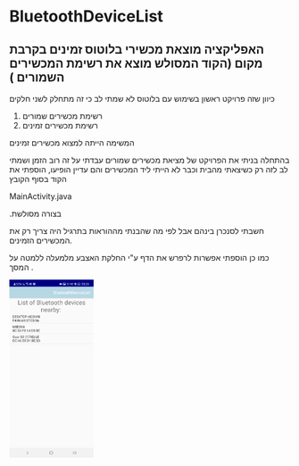 # BluetoothDeviceList
## האפליקציה מוצאת מכשירי בלוטוס זמינים בקרבת מקום (הקוד המסולש מוצא את רשימת המכשירים השמורים ) 

כיוון שזה פרויקט ראשון בשימוש עם בלוטוס לא שמתי לב כי זה מתחלק לשני חלקים
1. רשימת מכשירים שמורים
2. רשימת מכשירים זמינים

המשימה הייתה למצוא מכשירים זמינים

בהתחלה בניתי את הפרויקט של מציאת מכשירים שמורים עבדתי על זה רוב הזמן ושמתי לב לזה רק כשיצאתי מהבית וכבר לא הייתי ליד המכשירים והם עדיין הופיעו, הוספתי את הקוד בסוף הקובץ

 MainActivity.java
 
 .בצורה מסולשת
 
חשבתי לסנכרן בינהם אבל לפי מה שהבנתי מההוראות בתרגיל היה צריך רק את המכשירים הזמינים.

כמו כן הוספתי אפשרות לרפרש את הדף ע"י החלקת האצבע מלמעלה ללמטה על המסך .

<img src="https://github.com/bina100/BluetoothDeviceList/blob/master/Screenshot_20210418-232938_BluetoothDeviceList.jpg" width="30%"></img>
